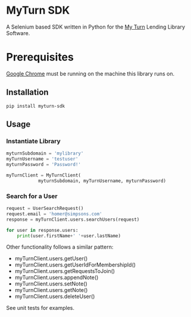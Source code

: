 # MyTurn SDK
A Selenium based SDK written in Python for the [My Turn](https://myturn.com/) Lending Library Software.

# Prerequisites
[Google Chrome](https://www.google.com/chrome/) must be running on the machine this library runs on.

## Installation 
`pip install myturn-sdk`

## Usage

### Instantiate Library

```python
myturnSubdomain = 'mylibrary'
myTurnUsername = 'testuser'
myturnPassword = 'Password!'

myTurnClient = MyTurnClient(
            myturnSubdomain, myTurnUsername, myturnPassword)
```

### Search for a User

```python
request = UserSearchRequest()
request.email = 'homer@simpsons.com'
response = myTurnClient.users.searchUsers(request)

for user in response.users:
    print(user.firstName+' '+user.lastName)
```

Other functionality follows a similar pattern:
* myTurnClient.users.getUser()
* myTurnClient.users.getUserIdForMembershipId()
* myTurnClient.users.getRequestsToJoin()
* myTurnClient.users.appendNote()
* myTurnClient.users.setNote()
* myTurnClient.users.getNote()
* myTurnClient.users.deleteUser()

See unit tests for examples.